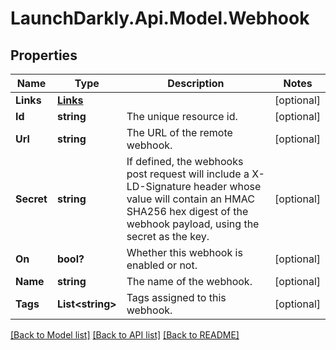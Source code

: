 # LaunchDarkly.Api.Model.Webhook
## Properties

Name | Type | Description | Notes
------------ | ------------- | ------------- | -------------
**Links** | [**Links**](Links.md) |  | [optional] 
**Id** | **string** | The unique resource id. | [optional] 
**Url** | **string** | The URL of the remote webhook. | [optional] 
**Secret** | **string** | If defined, the webhooks post request will include a X-LD-Signature header whose value will contain an HMAC SHA256 hex digest of the webhook payload, using the secret as the key. | [optional] 
**On** | **bool?** | Whether this webhook is enabled or not. | [optional] 
**Name** | **string** | The name of the webhook. | [optional] 
**Tags** | **List&lt;string&gt;** | Tags assigned to this webhook. | [optional] 

[[Back to Model list]](../README.md#documentation-for-models) [[Back to API list]](../README.md#documentation-for-api-endpoints) [[Back to README]](../README.md)

